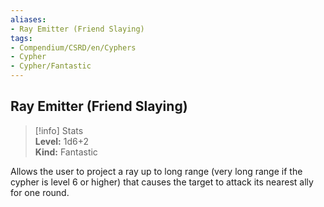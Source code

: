 ```yaml
---
aliases:
- Ray Emitter (Friend Slaying)
tags:
- Compendium/CSRD/en/Cyphers
- Cypher
- Cypher/Fantastic
---
```


  
## Ray Emitter (Friend Slaying)  
>[!info] Stats  
> **Level:** 1d6+2  
> **Kind:** Fantastic
  
Allows the user to project a ray up to long range (very long range if the cypher is level 6 or higher) that causes the target to attack its nearest ally for one round.